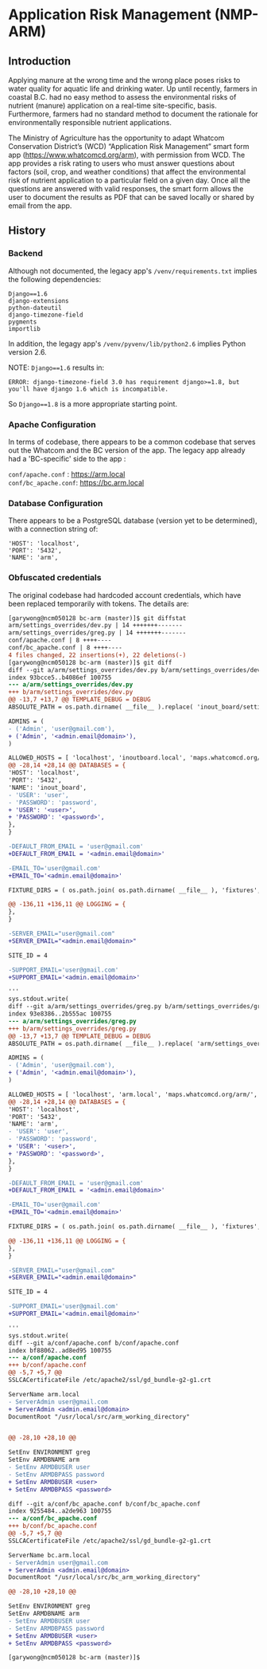 # Application Risk Management (NMP-ARM)

## Introduction

Applying manure at the wrong time and the wrong place poses risks to water quality for aquatic life and drinking water. Up until recently, farmers in coastal B.C. had no easy method to assess the environmental risks of nutrient (manure) application on a real-time site-specific, basis. Furthermore, farmers had no standard method to document the rationale for environmentally responsible nutrient applications.
 
The Ministry of Agriculture has the opportunity to adapt Whatcom Conservation District’s (WCD) “Application Risk Management” smart form app (https://www.whatcomcd.org/arm), with permission from WCD. The app provides a risk rating to users who must answer questions about factors (soil, crop, and weather conditions) that affect the environmental risk of nutrient application to a particular field on a given day. Once all the questions are answered with valid responses, the smart form allows the user to document the results as PDF that can be saved locally or shared by email from the app.

## History

### Backend
Although not documented, the legacy app's `/venv/requirements.txt` implies the following dependencies:  
```
Django==1.6
django-extensions
python-dateutil
django-timezone-field
pygments
importlib
```

In addition, the legagy app's `/venv/pyvenv/lib/python2.6` implies Python version 2.6.

NOTE: `Django==1.6` results in:
```
ERROR: django-timezone-field 3.0 has requirement django>=1.8, but you'll have django 1.6 which is incompatible.
```

So `Django==1.8` is a more appropriate starting point.

### Apache Configuration
In terms of codebase, there appears to be a common codebase that serves out the Whatcom and the BC version of the app.  The legacy app already had a 'BC-specific' side to the app :

`conf/apache.conf`   : https://arm.local  
`conf/bc_apache.conf`: https://bc.arm.local 

### Database Configuration

There appears to be a PostgreSQL database (version yet to be determined), with a connection string of:
```
'HOST': 'localhost',
'PORT': '5432',
'NAME': 'arm',
```

### Obfuscated credentials

The original codebase had hardcoded account credentials, which have been replaced temporarily with tokens.  The details are:

```diff
[garywong@ncm050128 bc-arm (master)]$ git diffstat
arm/settings_overrides/dev.py | 14 +++++++-------
arm/settings_overrides/greg.py | 14 +++++++-------
conf/apache.conf | 8 ++++----
conf/bc_apache.conf | 8 ++++----
4 files changed, 22 insertions(+), 22 deletions(-)
[garywong@ncm050128 bc-arm (master)]$ git diff
diff --git a/arm/settings_overrides/dev.py b/arm/settings_overrides/dev.py
index 93bcce5..b4086ef 100755
--- a/arm/settings_overrides/dev.py
+++ b/arm/settings_overrides/dev.py
@@ -13,7 +13,7 @@ TEMPLATE_DEBUG = DEBUG
ABSOLUTE_PATH = os.path.dirname( __file__ ).replace( 'inout_board/settings_overrides', '' )

ADMINS = (
- ('Admin', 'user@gmail.com'),
+ ('Admin', '<admin.email@domain>'),
)

ALLOWED_HOSTS = [ 'localhost', 'inoutboard.local', 'maps.whatcomcd.org/inout/', socket.gethostname() ]
@@ -28,14 +28,14 @@ DATABASES = {
'HOST': 'localhost',
'PORT': '5432',
'NAME': 'inout_board',
- 'USER': 'user',
- 'PASSWORD': 'password',
+ 'USER': '<user>',
+ 'PASSWORD': '<password>',
},
}

-DEFAULT_FROM_EMAIL = 'user@gmail.com'
+DEFAULT_FROM_EMAIL = '<admin.email@domain>'

-EMAIL_TO='user@gmail.com'
+EMAIL_TO='<admin.email@domain>'

FIXTURE_DIRS = ( os.path.join( os.path.dirname( __file__ ), 'fixtures', 'dev' ).replace('\\','/'), )

@@ -136,11 +136,11 @@ LOGGING = {
},
}

-SERVER_EMAIL="user@gmail.com"
+SERVER_EMAIL="<admin.email@domain>"

SITE_ID = 4

-SUPPORT_EMAIL='user@gmail.com'
+SUPPORT_EMAIL='<admin.email@domain>'

'''
sys.stdout.write(
diff --git a/arm/settings_overrides/greg.py b/arm/settings_overrides/greg.py
index 93e8386..2b555ac 100755
--- a/arm/settings_overrides/greg.py
+++ b/arm/settings_overrides/greg.py
@@ -13,7 +13,7 @@ TEMPLATE_DEBUG = DEBUG
ABSOLUTE_PATH = os.path.dirname( __file__ ).replace( 'arm/settings_overrides', '' )

ADMINS = (
- ('Admin', 'user@gmail.com'),
+ ('Admin', '<admin.email@domain>'),
)

ALLOWED_HOSTS = [ 'localhost', 'arm.local', 'maps.whatcomcd.org/arm/', socket.gethostname() ]
@@ -28,14 +28,14 @@ DATABASES = {
'HOST': 'localhost',
'PORT': '5432',
'NAME': 'arm',
- 'USER': 'user',
- 'PASSWORD': 'password',
+ 'USER': '<user>',
+ 'PASSWORD': '<password>',
},
}

-DEFAULT_FROM_EMAIL = 'user@gmail.com'
+DEFAULT_FROM_EMAIL = '<admin.email@domain>'

-EMAIL_TO='user@gmail.com'
+EMAIL_TO='<admin.email@domain>'

FIXTURE_DIRS = ( os.path.join( os.path.dirname( __file__ ), 'fixtures', 'dev' ).replace('\\','/'), )

@@ -136,11 +136,11 @@ LOGGING = {
},
}

-SERVER_EMAIL="user@gmail.com"
+SERVER_EMAIL="<admin.email@domain>"

SITE_ID = 4

-SUPPORT_EMAIL='user@gmail.com'
+SUPPORT_EMAIL='<admin.email@domain>'

'''
sys.stdout.write(
diff --git a/conf/apache.conf b/conf/apache.conf
index bf88062..ad8ed95 100755
--- a/conf/apache.conf
+++ b/conf/apache.conf
@@ -5,7 +5,7 @@
SSLCACertificateFile /etc/apache2/ssl/gd_bundle-g2-g1.crt

ServerName arm.local
- ServerAdmin user@gmail.com
+ ServerAdmin <admin.email@domain>
DocumentRoot "/usr/local/src/arm_working_directory"


@@ -28,10 +28,10 @@

SetEnv ENVIRONMENT greg
SetEnv ARMDBNAME arm
- SetEnv ARMDBUSER user
- SetEnv ARMDBPASS password
+ SetEnv ARMDBUSER <user>
+ SetEnv ARMDBPASS <password>

diff --git a/conf/bc_apache.conf b/conf/bc_apache.conf
index 9255484..a2de963 100755
--- a/conf/bc_apache.conf
+++ b/conf/bc_apache.conf
@@ -5,7 +5,7 @@
SSLCACertificateFile /etc/apache2/ssl/gd_bundle-g2-g1.crt

ServerName bc.arm.local
- ServerAdmin user@gmail.com
+ ServerAdmin <admin.email@domain>
DocumentRoot "/usr/local/src/bc_arm_working_directory"

@@ -28,10 +28,10 @@

SetEnv ENVIRONMENT greg
SetEnv ARMDBNAME arm
- SetEnv ARMDBUSER user
- SetEnv ARMDBPASS password
+ SetEnv ARMDBUSER <user>
+ SetEnv ARMDBPASS <password>

[garywong@ncm050128 bc-arm (master)]$ 
```